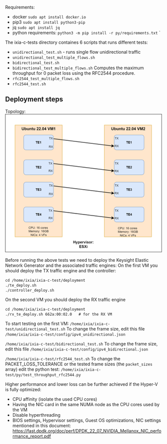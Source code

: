Requirements:
- docker `sudo apt install docker.io`    
- pip3   `sudo apt install python3-pip`    
- jq     `sudo apt install jq`
- python requirements: `python3 -m pip install -r py/requirements.txt`
` 

The ixia-c-tests directory containes 6 scripts that runs different tests:
- `unidirectional_test.sh` - runs single flow unidirectional traffic
- `unidirectional_test_multiple_flows.sh`
- `bidirectional_test.sh`
- `bidirectional_test_multiple_flows.sh`
Computes the maximum throughput for 0 packet loss using the RFC2544 procedure.
- `rfc2544_test_multiple_flows.sh`
- `rfc2544_test.sh`

## Deployment steps     
Topology:
![Topology](/configs/Hyper-V%20topology.png "Text to show on mouseover")

Before running the above tests we need to deploy the Keysight Elastic Network Generator and the associated traffic engines:
On the first VM you should deploy the TX traffic engine and the controller:
```
cd /home/ixia/ixia-c-test/deployment
./te_deploy.sh
./controller_deploy.sh
```

On the second VM you should deploy the RX traffic engine
```
cd /home/ixia/ixia-c-test/deployment
./rx_te_deploy.sh 662a:00:02.0   # for the RX VM
```

To start testing on the first VM:
`/home/ixia/ixia-c-test/unidirectional_test.sh`
To change the frame size, edit this file `/home/ixia/ixia-c-test/config/ipv4_unidirectional.json`

`/home/ixia/ixia-c-test/bidirectional_test.sh`
To change the frame size, edit this file `/home/ixia/ixia-c-test/config/ipv4_bidirectional.json`

`/home/ixia/ixia-c-test/rfc2544_test.sh`
To change the PACKET_LOSS_TOLERANCE or the tested frame sizes (the `packet_sizes` array) edit the python test: `/home/ixia/ixia-c-test/py/test_throughput_rfc2544.py`


Higher performance and lower loss can be further achieved if the Hyper-V is fully optimized:
- CPU affinity (isolate the used CPU cores)
- Having the NIC card in the same NUMA node as the CPU cores used by the VM
- Disable hyperthreading
- BIOS settings, Hypervisor settings, Guest OS optimizations, NIC settings mentioned in this document:
https://fast.dpdk.org/doc/perf/DPDK_22_07_NVIDIA_Mellanox_NIC_performance_report.pdf 



